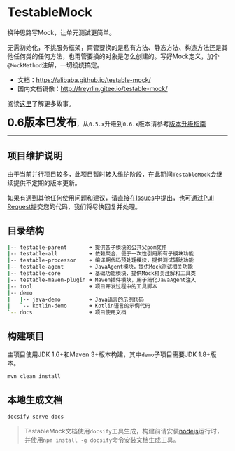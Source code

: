 # TestableMock

换种思路写Mock，让单元测试更简单。

无需初始化，不挑服务框架，甭管要换的是私有方法、静态方法、构造方法还是其他任何类的任何方法，也甭管要换的对象是怎么创建的。写好Mock定义，加个`@MockMethod`注解，一切统统搞定。

- 文档：https://alibaba.github.io/testable-mock/
- 国内文档镜像：http://freyrlin.gitee.io/testable-mock/

阅读[这里](https://mp.weixin.qq.com/s/KyU6Eu7mDkZU8FspfSqfMw)了解更多故事。

<font size="5">**0.6版本已发布**</font>，从`0.5.x`升级到`0.6.x`版本请参考[版本升级指南](https://alibaba.github.io/testable-mock/#/zh-cn/doc/upgrade-guide)

-----

## 项目维护说明

由于当前并行项目较多，此项目暂时转入维护阶段，在此期间`TestableMock`会继续提供不定期的版本更新。

如果有遇到其他任何使用问题和建议，请直接在[Issues](https://github.com/alibaba/testable-mock/issues)中提出，也可通过[Pull Request](https://github.com/alibaba/testable-mock/pulls)提交您的代码，我们将尽快回复并处理。

## 目录结构

```bash
|-- testable-parent       ➜ 提供各子模块的公共父pom文件
|-- testable-all          ➜ 依赖聚合，便于一次性引用所有子模块功能
|-- testable-processor    ➜ 编译期代码预处理模块，提供测试辅助功能
|-- testable-agent        ➜ JavaAgent模块，提供Mock测试相关功能
|-- testable-core         ➜ 基础功能模块，提供Mock相关注解和工具类
|-- testable-maven-plugin ➜ Maven插件模块，用于简化JavaAgent注入
|-- tool                  ➜ 项目开发过程中的工具脚本
|-- demo
|   |-- java-demo         ➜ Java语言的示例代码
|   `-- kotlin-demo       ➜ Kotlin语言的示例代码
`-- docs                  ➜ 项目使用文档
```

## 构建项目

主项目使用JDK 1.6+和Maven 3+版本构建，其中`demo`子项目需要JDK 1.8+版本。

```bash
mvn clean install
```

## 本地生成文档

```bash
docsify serve docs
```

> TestableMock文档使用`docsify`工具生成，构建前请安装[nodejs](https://nodejs.org/en/download/)运行时，并使用`npm install -g docsify`命令安装文档生成工具。

